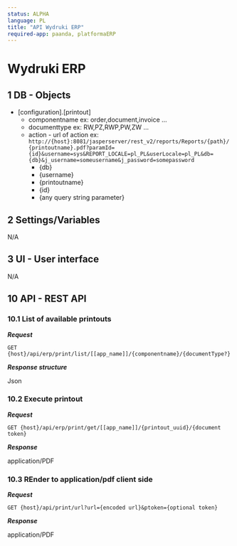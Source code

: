 ```yaml
---
status: ALPHA
language: PL
title: "API Wydruki ERP"
required-app: paanda, platformaERP
---
```


# Wydruki ERP
## 1 DB - Objects

- [configuration].[printout]
  - componentname ex: order,document,invoice ...
  - documenttype ex: RW,PZ,RWP,PW,ZW ...
  - action - url of action ex: `http://{host}:8081/jasperserver/rest_v2/reports/Reports/{path}/{printoutname}.pdf?paramId={id}&username=sys&REPORT_LOCALE=pl_PL&userLocale=pl_PL&db={db}&j_username=someusername&j_password=somepassword`
    - {db} 
    - {username}
    - {printoutname}
    - {id}
    - {any query string parameter}
    

## 2 Settings/Variables

N/A  

## 3 UI - User interface

N/A   
    
## 10 API - REST API


### 10.1 List of available printouts

**_Request_**
```http
GET {host}/api/erp/print/list/[[app_name]]/{componentname}/{documentType?}
```

**_Response structure_**

Json

### 10.2 Execute printout

**_Request_**
```http
GET {host}/api/erp/print/get/[[app_name]]/{printout_uuid}/{document token}
```

**_Response_**

application/PDF


### 10.3 REnder to application/pdf client side

**_Request_**
```http
GET {host}/api/print/url?url={encoded url}&ptoken={optional token}
```

**_Response_**

application/PDF


